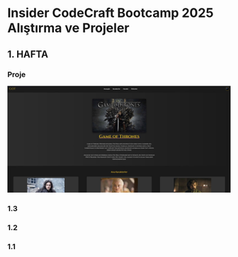 
# Insider CodeCraft Bootcamp 2025 Alıştırma ve Projeler

## 1. HAFTA

### Proje
![Example Image](./screenshots/proje_1.jpg)


### 1.3


### 1.2


### 1.1
